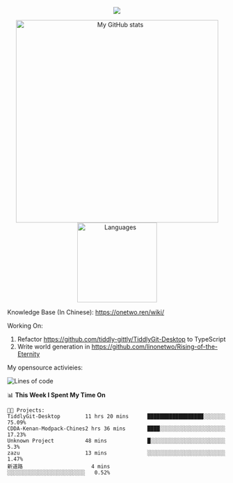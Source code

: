 <a href="https://github.com/linonetwo">
    <p align="center">
        <img src="https://github-profile-trophy.vercel.app/?username=linonetwo&column=7&theme=onedark"/>
    </p>
</a>
<a align="center" href="https://github.com/linonetwo">
  <p align="center">
    <img src="https://github-readme-stats.vercel.app/api?username=linonetwo&show_icons=true&count_private=true" alt="My GitHub stats" width="465"/>
    <img src="https://github-readme-stats.vercel.app/api/top-langs/?username=linonetwo&layout=compact&langs_count=10" alt="Languages" height="183">
  </p>
</a>

Knowledge Base (In Chinese): https://onetwo.ren/wiki/

Working On: 

1. Refactor https://github.com/tiddly-gittly/TiddlyGit-Desktop to TypeScript
1. Write world generation in https://github.com/linonetwo/Rising-of-the-Eternity

My opensource activieies:

<!--START_SECTION:waka-->
![Lines of code](https://img.shields.io/badge/From%20Hello%20World%20I%27ve%20Written-2.5%20million%20lines%20of%20code-blue)

📊 **This Week I Spent My Time On** 

```text
🐱‍💻 Projects: 
TiddlyGit-Desktop        11 hrs 20 mins      ██████████████████░░░░░░░   75.09% 
CDDA-Kenan-Modpack-Chines2 hrs 36 mins       ████░░░░░░░░░░░░░░░░░░░░░   17.23% 
Unknown Project          48 mins             █░░░░░░░░░░░░░░░░░░░░░░░░   5.3% 
zazu                     13 mins             ░░░░░░░░░░░░░░░░░░░░░░░░░   1.47% 
新道路                      4 mins              ░░░░░░░░░░░░░░░░░░░░░░░░░   0.52%

```


<!--END_SECTION:waka-->
